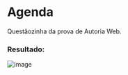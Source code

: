 # Agenda
Questãozinha da prova de Autoria Web.

### Resultado:
![image](https://user-images.githubusercontent.com/88369589/207682560-4d5e0479-f8d8-4937-98b8-1a7aab0bcf1a.png)
